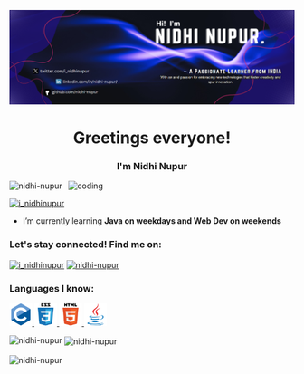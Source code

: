 ![logo](https://github.com/nidhi-nupur/nidhi-nupur/blob/main/Git.png)
<h1 align="center">Greetings everyone!</h1>
<h3 align="center">I'm Nidhi Nupur</h3>

<img align="right" alt="coding" width="400" src="https://camo.githubusercontent.com/b70081ec9c6d16a35bf18610619030bfc810cda3118051cf75ace93700e233c1/68747470733a2f2f63646e2e6472696262626c652e636f6d2f75736572732f313336343032392f73637265656e73686f74732f31363039333236382f6d656469612f36386538326137666234393034363134613930363664366235343063313462322e676966">

<p align="left"> <img src="https://komarev.com/ghpvc/?username=nidhi-nupur&label=Profile%20views&color=0e75b6&style=flat" alt="nidhi-nupur" /> </p>

<p align="left"> <a href="https://twitter.com/i_nidhinupur" target="blank"><img src="https://img.shields.io/twitter/follow/i_nidhinupur?logo=twitter&style=for-the-badge" alt="i_nidhinupur" /></a> </p>

- I’m currently learning **Java on weekdays and Web Dev on weekends**

<h3 align="left">Let's stay connected! Find me on: </h3>
<p align="left">
<a href="https://twitter.com/i_nidhinupur" target="blank"><img align="center" src="https://raw.githubusercontent.com/rahuldkjain/github-profile-readme-generator/master/src/images/icons/Social/twitter.svg" alt="i_nidhinupur" height="30" width="40" /></a>
<a href="https://linkedin.com/in/nidhi-nupur" target="blank"><img align="center" src="https://raw.githubusercontent.com/rahuldkjain/github-profile-readme-generator/master/src/images/icons/Social/linked-in-alt.svg" alt="nidhi-nupur" height="30" width="40" /></a>
</p>

<h3 align="left">Languages I know: </h3>
<p align="left"> <a href="https://www.cprogramming.com/" target="_blank" rel="noreferrer"> <img src="https://raw.githubusercontent.com/devicons/devicon/master/icons/c/c-original.svg" alt="c" width="40" height="40"/> </a> <a href="https://www.w3schools.com/css/" target="_blank" rel="noreferrer"> <img src="https://raw.githubusercontent.com/devicons/devicon/master/icons/css3/css3-original-wordmark.svg" alt="css3" width="40" height="40"/> </a> <a href="https://www.w3.org/html/" target="_blank" rel="noreferrer"> <img src="https://raw.githubusercontent.com/devicons/devicon/master/icons/html5/html5-original-wordmark.svg" alt="html5" width="40" height="40"/> </a> <a href="https://www.java.com" target="_blank" rel="noreferrer"> <img src="https://raw.githubusercontent.com/devicons/devicon/master/icons/java/java-original.svg" alt="java" width="40" height="40"/> </a> </p>

<p><img align="left" src="https://github-readme-stats.vercel.app/api/top-langs?username=nidhi-nupur&show_icons=true&locale=en&layout=compact" alt="nidhi-nupur" /></p>

<p>&nbsp;<img align="center" src="https://github-readme-stats.vercel.app/api?username=nidhi-nupur&show_icons=true&locale=en" alt="nidhi-nupur" /></p>

<p><img align="center" src="https://github-readme-streak-stats.herokuapp.com/?user=nidhi-nupur&" alt="nidhi-nupur" /></p>
